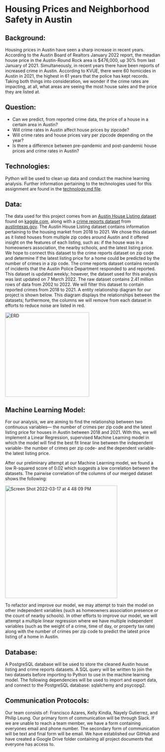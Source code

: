 # Housing Prices and Neighborhood Safety in Austin

## Background: 
Housing prices in Austin have seen a sharp increase in recent years. According to the Austin Board of Realtors January 2022 report, the meadian house price in the Austin-Round Rock area is $476,000, up 30% from last January of 2021. Simultaneously, in recent years there have been reports of increased crime in Austin. According to KVUE, there were 60 homicides in Austin in 2021, the highest in 61 years that the police has kept records. Taking both things into consideration, we wonder if the crime rates are impacting, at all, what areas are seeing the most house sales and the price they are listed at. 

## Question: 
- Can we predict, from reported crime data, the price of a house in a certain area in Austin?
- Will crime rates in Austin affect house prices by zipcode? 
- Will crime rates and house prices vary per zipcode depending on the year?
- Is there a difference between pre-pandemic and post-pandemic house prices and crime rates in Austin? 

## Technologies: 
Python will be used to clean up data and conduct the machine learning analysis. Further information pertaining to the technologies used for this assignment are found in the [technology.md file](technology.md). 

## Data: 
The data used for this project comes from an [Austin House Listing dataset](https://www.kaggle.com/ericpierce/austinhousingprices) found on [kaggle.com](https://www.kaggle.com/), along with a [crime reports dataset](https://data.austintexas.gov/Public-Safety/Crime-Reports/fdj4-gpfu) from [austintexas.gov](https://www.austintexas.gov/). The Austin House Listing dataset contains information pertaining to the housing market from 2018 to 2021. We chose this dataset as it listed houses from multiple zip codes around Austin and it offered insight on the features of each listing, such as: if the house was in a homeowners association, the nearby schools, and the latest listing price. We hope to connect this dataset to the crime reports dataset on zip code and determine if the latest listing price for a home could be predicted by the number of crimes in a zip code. The crime reports dataset contains records of incidents that the Austin Police Department responded to and reported. This dataset is updated weekly; however, the dataset used for this analysis was last updated on 7 March 2022. The raw dataset contains 2.41 million rows of data from 2002 to 2022. We will filter this dataset to contain reported crimes from 2018 to 2021. A entity relationship diagram for our project is shown below. This diagram displays the relationships between the datasets; furthermore, the columns we will remove from each dataset in efforts to reduce noise are listed in red. 

<img width="273" alt="ERD" src="https://user-images.githubusercontent.com/92558842/158905458-85cf337a-3f74-4d9e-a139-2b9c5419d47b.png">

## Machine Learning Model: 
For our analysis, we are aiming to find the relationship between two continuous variables— the number of crimes per zip code and the latest listing price for houses in Austin between 2018 and 2021. With this, we will implement a Linear Regression, supervised Machine Learning model in which the model will find the best fit linear line between the independent variable- the number of crimes per zip code- and the dependent variable- the latest listing price. 

After our preliminary attempt at our Machine Learning model, we found a low R-squared score of 0.02 which suggests a low correlation between the datasets. The pairwise correlation of the columns of our merged dataset shows the following: 

<img width="364" alt="Screen Shot 2022-03-17 at 4 48 09 PM" src="https://user-images.githubusercontent.com/92558842/158905519-90621dde-2422-4887-9aec-9ac4ac079009.png">

To refactor and improve our model, we may attempt to train the model on other independent variables (such as homeowners association presence or the count of nearby schools). In other efforts to improve our model, we will attempt a multiple linear regression where we have multiple independent variables (such as the weight of a crime, time of day, or property tax rate) along with the number of crimes per zip code to predict the latest price listing of a home in Austin. 

## Database: 
A PostgreSQL database will be used to store the cleaned Austin house listing and crime reports datasets. A SQL query will be written to join the two datasets before importing to Python to use in the machine learning model. The following dependencies will be used to import and export data, and connect to the PostgreSQL database: sqlalchemy and psycopg2.

## Communication Protocols: 
Our team consists of: Francisco Azares, Kelly Kindla, Nayely Gutierrez, and Philip Leung. Our primary form of communication will be through Slack. If we are unable to reach a team member, we have a form containing everyones email and phone number. The secondary form of communication will be text and final form will be email. We have established our GitHub and have created a Google Drive folder containing all project documents that everyone has access to. 
